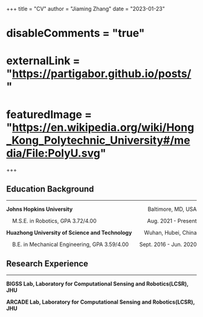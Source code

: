 +++
title = "CV"
author = "Jiaming Zhang"
date = "2023-01-23"
# disableComments = "true"
# externalLink = "https://partigabor.github.io/posts/"
# featuredImage = "https://en.wikipedia.org/wiki/Hong_Kong_Polytechnic_University#/media/File:PolyU.svg"
+++

## Education Background
---
<p style="text-align:left;"><b>Johns Hopkins University</b><span style="float:right;">Baltimore, MD, USA</span></p>
<p style="text-align:left;">&nbsp; &nbsp; M.S.E. in Robotics, GPA 3.72/4.00<span style="float:right;">Aug. 2021 - Present</span></p>

<p style="text-align:left;"><b>Huazhong University of Science and Technology</b><span style="float:right;">Wuhan, Hubei, China</span></p>
<div style="text-align:left;">&nbsp; &nbsp; B.E. in Mechanical Engineering, GPA 3.59/4.00<span style="float:right;">Sept. 2016 - Jun. 2020</span></div>

## Research Experience
---
<p><b>BIGSS Lab, Laboratory for Computational Sensing and Robotics(LCSR), JHU</b></p>
<b>ARCADE Lab, Laboratory for Computational Sensing and Robotics(LCSR), JHU</b>


[<i class="fa fa-2x fa-cloud-download"></i>](/files/CV_JiamingZhang.pdf "Download pdf")
